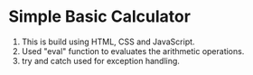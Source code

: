 # Simple Basic Calculator

1. This is build using HTML, CSS and JavaScript.
2. Used "eval" function to evaluates the arithmetic operations.
3. try and catch used for exception handling. 